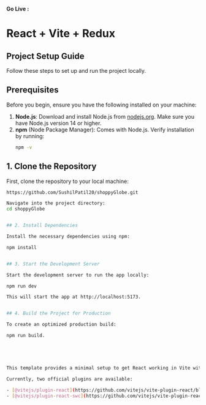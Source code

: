 
<strong>Go Live : </strong><span><span>


# React + Vite + Redux 


## Project Setup Guide 

Follow these steps to set up and run the project locally.

## Prerequisites

Before you begin, ensure you have the following installed on your machine:

1. **Node.js**: Download and install Node.js from [nodejs.org](https://nodejs.org/). Make sure you have Node.js version 14 or higher.
2. **npm** (Node Package Manager): Comes with Node.js. Verify installation by running:
   ```bash
   npm -v


## 1. Clone the Repository

First, clone the repository to your local machine:

```bash
https://github.com/SushilPatil20/shoppyGlobe.git

Navigate into the project directory:
cd shoppyGlobe


## 2. Install Dependencies 

Install the necessary dependencies using npm:

npm install 


## 3. Start the Development Server

Start the development server to run the app locally:

npm run dev

This will start the app at http://localhost:5173.


## 4. Build the Project for Production

To create an optimized production build:

npm run build.





This template provides a minimal setup to get React working in Vite with HMR and some ESLint rules.

Currently, two official plugins are available:

- [@vitejs/plugin-react](https://github.com/vitejs/vite-plugin-react/blob/main/packages/plugin-react/README.md) uses [Babel](https://babeljs.io/) for Fast Refresh
- [@vitejs/plugin-react-swc](https://github.com/vitejs/vite-plugin-react-swc) uses [SWC](https://swc.rs/) for Fast Refresh
